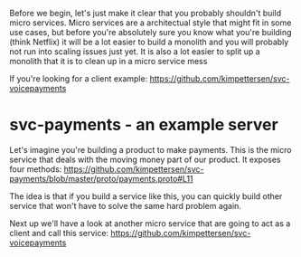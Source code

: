 Before we begin, let's just make it clear that you probably shouldn't build micro services. Micro services are a architectual style that might fit in some use cases, but before you're absolutely sure you know what you're building (think Netflix) it will be a lot easier to build a monolith and you will probably not run into scaling issues just yet. It is also a lot easier to split up a monolith that it is to clean up in a micro service mess


If you're looking for a client example: https://github.com/kimpettersen/svc-voicepayments

# svc-payments - an example server

Let's imagine you're building a product to make payments.
This is the micro service that deals with the moving money part of our product. It exposes four methods: https://github.com/kimpettersen/svc-payments/blob/master/proto/payments.proto#L11

The idea is that if you build a service like this, you can quickly build other service that won't have to solve the same hard problem again.

Next up we'll have a look at another micro service that are going to act as a client and call this service: https://github.com/kimpettersen/svc-voicepayments
